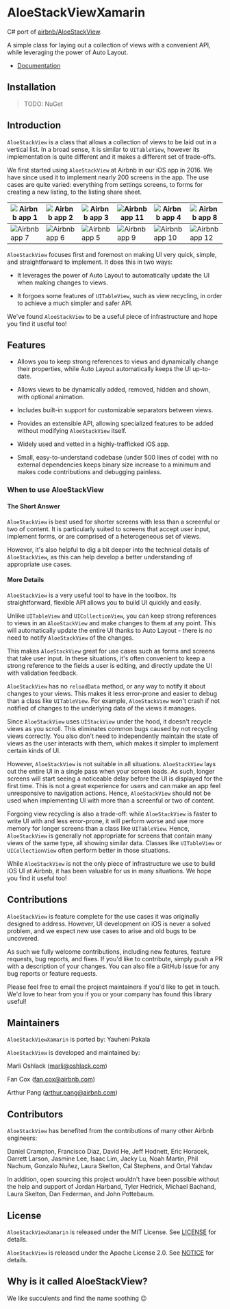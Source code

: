 # AloeStackViewXamarin

C# port of [airbnb/AloeStackView](https://github.com/airbnb/AloeStackView).

A simple class for laying out a collection of views with a convenient API, while leveraging the power of Auto Layout.

- [Documentation](https://github.com/airbnb/AloeStackView#table-of-contents)

## Installation

> TODO: NuGet

## Introduction

`AloeStackView` is a class that allows a collection of views to be laid out in a vertical list. In a broad sense, it is similar
to `UITableView`, however its implementation is quite different and it makes a different set of trade-offs.

We first started using `AloeStackView` at Airbnb in our iOS app in 2016. We have since used it to implement nearly
200 screens in the app. The use cases are quite varied: everything from settings screens, to forms for creating a new
listing, to the listing share sheet.

|![Airbnb app 1](https://github.com/airbnb/AloeStackView/raw/master/Docs/Images/airbnb_app_1.png)|![Airbnb app 2](https://github.com/airbnb/AloeStackView/raw/master/Docs/Images/airbnb_app_2.png)|![Airbnb app 3](https://github.com/airbnb/AloeStackView/raw/master/Docs/Images/airbnb_app_3.png)|![Airbnb app 11](https://github.com/airbnb/AloeStackView/raw/master/Docs/Images/airbnb_app_11.png)|![Airbnb app 4](https://github.com/airbnb/AloeStackView/raw/master/Docs/Images/airbnb_app_4.png)|![Airbnb app 8](https://github.com/airbnb/AloeStackView/raw/master/Docs/Images/airbnb_app_8.png)|
| --- | --- | --- | --- | --- | --- |
|![Airbnb app 7](https://github.com/airbnb/AloeStackView/raw/master/Docs/Images/airbnb_app_7.png)|![Airbnb app 6](https://github.com/airbnb/AloeStackView/raw/master/Docs/Images/airbnb_app_6.png)|![Airbnb app 5](https://github.com/airbnb/AloeStackView/raw/master/Docs/Images/airbnb_app_5.png)|![Airbnb app 9](https://github.com/airbnb/AloeStackView/raw/master/Docs/Images/airbnb_app_9.png)|![Airbnb app 10](https://github.com/airbnb/AloeStackView/raw/master/Docs/Images/airbnb_app_10.png)|![Airbnb app 12](https://github.com/airbnb/AloeStackView/raw/master/Docs/Images/airbnb_app_12.png)|

`AloeStackView` focuses first and foremost on making UI very quick, simple, and straightforward to implement. It
does this in two ways:

* It leverages the power of Auto Layout to automatically update the UI when making changes to views.

* It forgoes some features of `UITableView`, such as view recycling, in order to achieve a much simpler and safer API.

We've found `AloeStackView` to be a useful piece of infrastructure and hope you find it useful too!

## Features

* Allows you to keep strong references to views and dynamically change their properties, while Auto Layout
automatically keeps the UI up-to-date.

* Allows views to be dynamically added, removed, hidden and shown, with optional animation.

* Includes built-in support for customizable separators between views.

* Provides an extensible API, allowing specialized features to be added without modifying `AloeStackView` itself.

* Widely used and vetted in a highly-trafficked iOS app.

* Small, easy-to-understand codebase (under 500 lines of code) with no external dependencies keeps binary size
increase to a minimum and makes code contributions and debugging painless.

### When to use AloeStackView

#### The Short Answer

`AloeStackView` is best used for shorter screens with less than a screenful or two of content. It is particularly suited to
screens that accept user input, implement forms, or are comprised of a heterogeneous set of views.

However, it's also helpful to dig a bit deeper into the technical details of `AloeStackView`, as this can help develop a
better understanding of appropriate use cases.

#### More Details

`AloeStackView` is a very useful tool to have in the toolbox. Its straightforward, flexible API allows you to build UI
quickly and easily.

Unlike `UITableView` and `UICollectionView`, you can keep strong references to views in an `AloeStackView` and
make changes to them at any point. This will automatically update the entire UI thanks to Auto Layout - there is no
need to notify `AloeStackView` of the changes.

This makes `AloeStackView` great for use cases such as forms and screens that take user input. In these situations,
it's often convenient to keep a strong reference to the fields a user is editing, and directly update the UI with validation
feedback.

`AloeStackView` has no `reloadData` method, or any way to notify it about changes to your views. This makes it less
error-prone and easier to debug than a class like `UITableView`. For example, `AloeStackView` won't crash if not
notified of changes to the underlying data of the views it manages.

Since `AloeStackView` uses `UIStackView` under the hood, it doesn't recycle views as you scroll. This eliminates
common bugs caused by not recycling views correctly. You also don't need to independently maintain the state of
views as the user interacts with them, which makes it simpler to implement certain kinds of UI.

However, `AloeStackView` is not suitable in all situations. `AloeStackView` lays out the entire UI in a single pass
when your screen loads. As such, longer screens will start seeing a noticeable delay before the UI is displayed for the
first time. This is not a great experience for users and can make an app feel unresponsive to navigation actions.
Hence, `AloeStackView` should not be used when implementing UI with more than a screenful or two of content.

Forgoing view recycling is also a trade-off: while `AloeStackView`  is faster to write UI with and less error-prone, it will
perform worse and use more memory for longer screens than a class like `UITableView`. Hence, `AloeStackView` is
generally not appropriate for screens that contain many views of the same type, all showing similar data. Classes like
`UITableView` or `UICollectionView` often perform better in those situations.

While `AloeStackView` is not the only piece of infrastructure we use to build iOS UI at Airbnb, it has been valuable for
us in many situations. We hope you find it useful too!

## Contributions

`AloeStackView` is feature complete for the use cases it was originally designed to address. However, UI
development on iOS is never a solved problem, and we expect new use cases to arise and old bugs to be uncovered.

As such we fully welcome contributions, including new features, feature requests, bug reports, and fixes. If you'd like
to contribute, simply push a PR with a description of your changes. You can also file a GitHub Issue for any bug
reports or feature requests.

Please feel free to email the project maintainers if you'd like to get in touch. We'd love to hear from you if you or your
company has found this library useful!

## Maintainers

`AloeStackViewXamarin` is ported by: Yauheni Pakala

`AloeStackView` is developed and maintained by:

Marli Oshlack (marli@oshlack.com)

Fan Cox (fan.cox@airbnb.com)

Arthur Pang (arthur.pang@airbnb.com)

## Contributors

`AloeStackView` has benefited from the contributions of many other Airbnb engineers:

Daniel Crampton, Francisco Diaz, David He, Jeff Hodnett, Eric Horacek, Garrett Larson, Jasmine Lee, Isaac Lim,
Jacky Lu, Noah Martin, Phil Nachum, Gonzalo Nuñez, Laura Skelton, Cal Stephens, and Ortal Yahdav

In addition, open sourcing this project wouldn't have been possible without the help and support of Jordan Harband,
Tyler Hedrick, Michael Bachand, Laura Skelton, Dan Federman, and John Pottebaum.

## License

`AloeStackViewXamarin` is released under the MIT License. See [LICENSE](LICENSE) for details.

`AloeStackView` is released under the Apache License 2.0. See [NOTICE](NOTICE.txt) for details.

## Why is it called AloeStackView?

We like succulents and find the name soothing 😉
